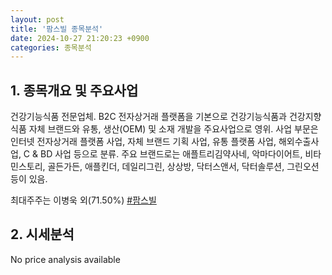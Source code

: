 ```yaml
---
layout: post
title: '팜스빌 종목분석'
date: 2024-10-27 21:20:23 +0900
categories: 종목분석
---
```


## 1. 종목개요 및 주요사업

건강기능식품 전문업체. B2C 전자상거래 플랫폼을 기본으로 건강기능식품과 건강지향식품 자체 브랜드와 유통, 생산(OEM) 및 소재 개발을 주요사업으로 영위. 사업 부문은 인터넷 전자상거래 플랫폼 사업, 자체 브랜드 기획 사업, 유통 플랫폼 사업, 해외수출사업, C & BD 사업 등으로 분류. 주요 브랜드로는 애플트리김약사네, 악마다이어트, 비타민스토리, 골든가든, 애플킨더, 데일리그린, 상상방, 닥터스앤서, 닥터솔루션, 그린오션 등이 있음.

최대주주는 이병욱 외(71.50%)
[#팜스빌](#)

## 2. 시세분석

No price analysis available

